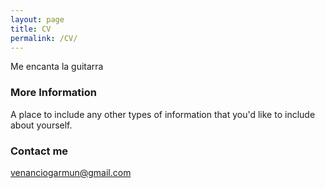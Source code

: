 ```yaml
---
layout: page
title: CV
permalink: /CV/
---
```


Me encanta la guitarra

### More Information

A place to include any other types of information that you'd like to include about yourself.

### Contact me

[venanciogarmun@gmail.com](mailto:venanciogarmun@gmail.com)
